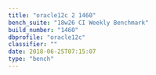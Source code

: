 ```yaml
---
title: "oracle12c 2 1460"
bench_suite: "18w26 CI Weekly Benchmark"
build_number: "1460"
dbprofile: "oracle12c"
classifier: ""
date: 2018-06-25T07:15:07
type: "bench"
---
```

